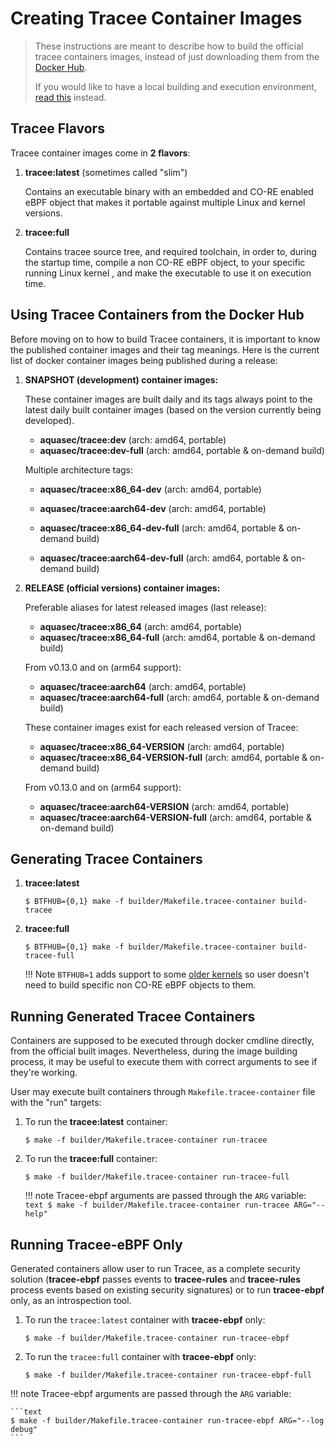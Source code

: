 # Creating Tracee Container Images

> These instructions are meant to describe how to build the official tracee
> containers images, instead of just downloading them from the
> [Docker Hub](https://hub.docker.com/r/aquasec/tracee).
>
> If you would like to have a local building and execution environment,
> [read this](./environment.md) instead.

## Tracee Flavors

Tracee container images come in **2 flavors**:

1. **tracee:latest** (sometimes called "slim")

    Contains an executable binary with an embedded and CO-RE enabled eBPF object
    that makes it portable against multiple Linux and kernel versions.

2. **tracee:full**

    Contains tracee source tree, and required toolchain, in order to, during the
    startup time, compile a non CO-RE eBPF object, to your specific running
    Linux kernel , and make the executable to use it on execution time.

## Using Tracee Containers from the Docker Hub

Before moving on to how to build Tracee containers, it is important to know the
published container images and their tag meanings. Here is the current list of
docker container images being published during a release:

1. **SNAPSHOT (development) container images:**

     These container images are built daily and its tags always point to the latest
     daily built container images (based on the version currently being developed).

     - **aquasec/tracee:dev** (arch: amd64, portable)
     - **aquasec/tracee:dev-full** (arch: amd64, portable & on-demand build)

     Multiple architecture tags:

     - **aquasec/tracee:x86_64-dev**  (arch: amd64, portable)
     - **aquasec/tracee:aarch64-dev** (arch: amd64, portable)

     - **aquasec/tracee:x86_64-dev-full** (arch: amd64, portable & on-demand build)
     - **aquasec/tracee:aarch64-dev-full** (arch: amd64, portable & on-demand build)

2. **RELEASE (official versions) container images:**

     Preferable aliases for latest released images (last release):

     - **aquasec/tracee:x86_64** (arch: amd64, portable)
     - **aquasec/tracee:x86_64-full** (arch: amd64, portable & on-demand build)

     From v0.13.0 and on (arm64 support):

     - **aquasec/tracee:aarch64** (arch: amd64, portable)
     - **aquasec/tracee:aarch64-full** (arch: amd64, portable & on-demand build)

     These container images exist for each released version of Tracee:

     - **aquasec/tracee:x86_64-VERSION** (arch: amd64, portable)
     - **aquasec/tracee:x86_64-VERSION-full** (arch: amd64, portable & on-demand build)

     From v0.13.0 and on (arm64 support):

     - **aquasec/tracee:aarch64-VERSION** (arch: amd64, portable)
     - **aquasec/tracee:aarch64-VERSION-full** (arch: amd64, portable & on-demand build)

## Generating Tracee Containers

1. **tracee:latest**

    ```text
    $ BTFHUB={0,1} make -f builder/Makefile.tracee-container build-tracee
    ```

2. **tracee:full**

    ```text
    $ BTFHUB={0,1} make -f builder/Makefile.tracee-container build-tracee-full
    ```

    !!! Note
        `BTFHUB=1` adds support to some [older kernels](https://github.com/aquasecurity/btfhub/blob/main/docs/supported-distros.md)
        so user doesn't need to build specific non CO-RE eBPF objects to them.

## Running Generated Tracee Containers

Containers are supposed to be executed through docker cmdline directly, from
the official built images. Nevertheless, during the image building process, it
may be useful to execute them with correct arguments to see if they're
working.

User may execute built containers through `Makefile.tracee-container` file with
the "run" targets:

1. To run the **tracee:latest** container:

    ```text
    $ make -f builder/Makefile.tracee-container run-tracee
    ```

2. To run the **tracee:full** container:

    ```text
    $ make -f builder/Makefile.tracee-container run-tracee-full
    ```

    !!! note
        Tracee-ebpf arguments are passed through the `ARG` variable:
        ```text
        $ make -f builder/Makefile.tracee-container run-tracee ARG="--help"
        ```

## Running Tracee-eBPF Only

Generated containers allow user to run Tracee, as a complete security solution
(**tracee-ebpf** passes events to **tracee-rules** and **tracee-rules** process
events based on existing security signatures) or to run **tracee-ebpf** only,
as an introspection tool.

1. To run the `tracee:latest` container with **tracee-ebpf** only:

   ```text
   $ make -f builder/Makefile.tracee-container run-tracee-ebpf
   ```

2. To run the `tracee:full` container with **tracee-ebpf** only:

   ```text
   $ make -f builder/Makefile.tracee-container run-tracee-ebpf-full
   ```

!!! note
    Tracee-ebpf arguments are passed through the `ARG` variable:

    ```text
    $ make -f builder/Makefile.tracee-container run-tracee-ebpf ARG="--log debug"
    ```
